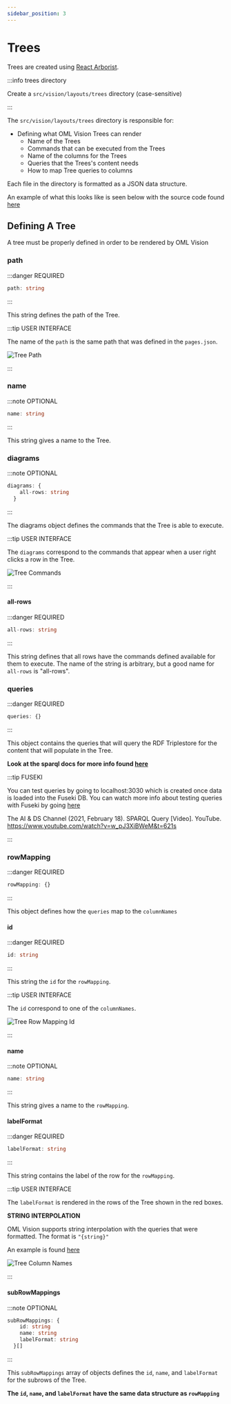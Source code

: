 ```yaml
---
sidebar_position: 3
---
```


# Trees

Trees are created using [React Arborist](https://github.com/brimdata/react-arborist).

:::info trees directory

Create a `src/vision/layouts/trees` directory (case-sensitive)

:::

The `src/vision/layouts/trees` directory is responsible for: 

- Defining what OML Vision Trees can render
  - Name of the Trees
  - Commands that can be executed from the Trees
  - Name of the columns for the Trees
  - Queries that the Trees's content needs
  - How to map Tree queries to columns

Each file in the directory is formatted as a JSON data structure.

<!-- TODO: Change to opencaesar repo -->
An example of what this looks like is seen below with the source code found [here](https://github.com/pogi7/kepler16b-example/tree/layouts/src/vision/layouts/trees)

## Defining A Tree

A tree must be properly defined in order to be rendered by OML Vision

### path
:::danger REQUIRED

```typescript
path: string
```

:::


This string defines the path of the Tree.

:::tip USER INTERFACE

The name of the `path` is the same path that was defined in the `pages.json`.

![Tree Path](./img/treePath.png)

:::

### name
:::note OPTIONAL

```typescript
name: string
```

:::


This string gives a name to the Tree.  

<!-- TODO: Change from diagrams to commands -->
### diagrams
:::note OPTIONAL

```typescript
diagrams: {
    all-rows: string
  }
```

:::


The diagrams object defines the commands that the Tree is able to execute. 

:::tip USER INTERFACE

The `diagrams` correspond to the commands that appear when a user right clicks a row in the Tree.

![Tree Commands](./img/treeCommands.png)

:::

#### all-rows
:::danger REQUIRED

```typescript
all-rows: string
```

:::


This string defines that all rows have the commands defined available for them to execute.  The name of the string is arbitrary, but a good name for `all-rows` is "all-rows".

### queries
:::danger REQUIRED

```typescript
queries: {}
```

:::

This object contains the queries that will query the RDF Triplestore for the content that will populate in the Tree. 

**Look at the sparql docs for more info found [here](/docs/api-documentation/sparql)**

:::tip FUSEKI

You can test queries by going to localhost:3030 which is created once data is loaded into the Fuseki DB.  You can watch more info about testing queries with Fuseki by going [here](https://www.youtube.com/watch?v=w_pJ3XiBWeM&t=621s)

The AI & DS Channel (2021, February 18). SPARQL Query [Video]. YouTube. https://www.youtube.com/watch?v=w_pJ3XiBWeM&t=621s

:::

### rowMapping
:::danger REQUIRED

```typescript
rowMapping: {}
```

:::

This object defines how the `queries` map to the `columnNames`

#### id
:::danger REQUIRED

```typescript
id: string
```

:::

This string the `id` for the `rowMapping`.

:::tip USER INTERFACE

The `id` correspond to one of the `columnNames`.

![Tree Row Mapping Id](./img/treeRowMappingId.png)

:::

#### name
:::note OPTIONAL

```typescript
name: string
```

:::

This string gives a name to the `rowMapping`.  

#### labelFormat
:::danger REQUIRED

```typescript
labelFormat: string
```

:::

This string contains the label of the row for the `rowMapping`.

:::tip USER INTERFACE

The `labelFormat` is rendered in the rows of the Tree shown in the red boxes.

**STRING INTERPOLATION**

OML Vision supports string interpolation with the queries that were formatted.  The format is `"{string}"`  

An example is found [here](https://github.com/pogi7/kepler16b-example/blob/layouts/src/vision/layouts/trees/missions.json#L14)

![Tree Column Names](./img/treeRowMappingLabelFormat.png)

:::

#### subRowMappings
:::note OPTIONAL

```typescript
subRowMappings: {
    id: string
    name: string
    labelFormat: string
  }[]
```

:::

This `subRowMappings` array of objects defines the `id`, `name`, and `labelFormat` for the subrows of the Tree.

**The `id`, `name`, and `labelFormat` have the same data structure as `rowMapping`**